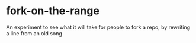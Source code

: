 # fork-on-the-range
An experiment to see what it will take for people to fork a repo, by rewriting a line from an old song
